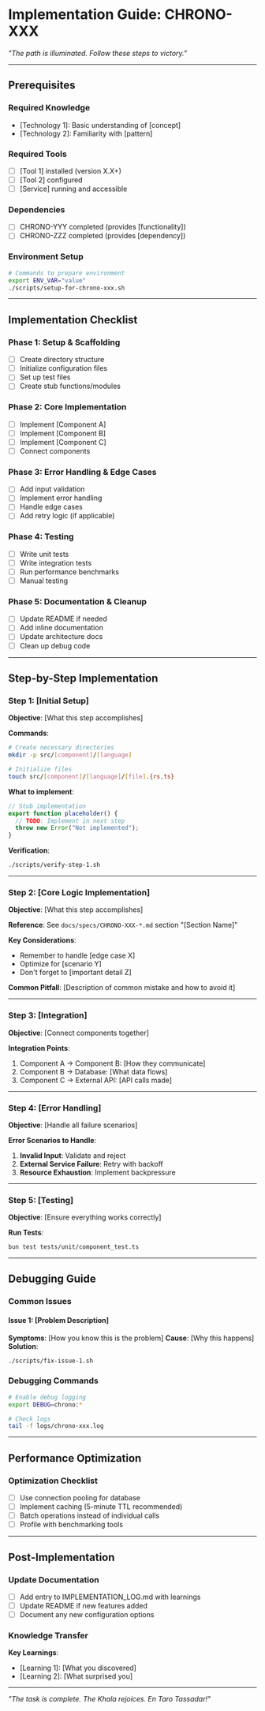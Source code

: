 # Implementation Guide: CHRONO-XXX

_"The path is illuminated. Follow these steps to victory."_

---

## Prerequisites

### Required Knowledge

- [Technology 1]: Basic understanding of [concept]
- [Technology 2]: Familiarity with [pattern]

### Required Tools

- [ ] [Tool 1] installed (version X.X+)
- [ ] [Tool 2] configured
- [ ] [Service] running and accessible

### Dependencies

- [ ] CHRONO-YYY completed (provides [functionality])
- [ ] CHRONO-ZZZ completed (provides [dependency])

### Environment Setup

```bash
# Commands to prepare environment
export ENV_VAR="value"
./scripts/setup-for-chrono-xxx.sh
```

---

## Implementation Checklist

### Phase 1: Setup & Scaffolding

- [ ] Create directory structure
- [ ] Initialize configuration files
- [ ] Set up test files
- [ ] Create stub functions/modules

### Phase 2: Core Implementation

- [ ] Implement [Component A]
- [ ] Implement [Component B]
- [ ] Implement [Component C]
- [ ] Connect components

### Phase 3: Error Handling & Edge Cases

- [ ] Add input validation
- [ ] Implement error handling
- [ ] Handle edge cases
- [ ] Add retry logic (if applicable)

### Phase 4: Testing

- [ ] Write unit tests
- [ ] Write integration tests
- [ ] Run performance benchmarks
- [ ] Manual testing

### Phase 5: Documentation & Cleanup

- [ ] Update README if needed
- [ ] Add inline documentation
- [ ] Update architecture docs
- [ ] Clean up debug code

---

## Step-by-Step Implementation

### Step 1: [Initial Setup]

**Objective**: [What this step accomplishes]

**Commands**:

```bash
# Create necessary directories
mkdir -p src/[component]/[language]

# Initialize files
touch src/[component]/[language]/[file].{rs,ts}
```

**What to implement**:

```typescript
// Stub implementation
export function placeholder() {
  // TODO: Implement in next step
  throw new Error("Not implemented");
}
```

**Verification**:

```bash
./scripts/verify-step-1.sh
```

---

### Step 2: [Core Logic Implementation]

**Objective**: [What this step accomplishes]

**Reference**: See `docs/specs/CHRONO-XXX-*.md` section "[Section Name]"

**Key Considerations**:

- Remember to handle [edge case X]
- Optimize for [scenario Y]
- Don't forget to [important detail Z]

**Common Pitfall**: [Description of common mistake and how to avoid it]

---

### Step 3: [Integration]

**Objective**: [Connect components together]

**Integration Points**:

1. Component A → Component B: [How they communicate]
2. Component B → Database: [What data flows]
3. Component C → External API: [API calls made]

---

### Step 4: [Error Handling]

**Objective**: [Handle all failure scenarios]

**Error Scenarios to Handle**:

1. **Invalid Input**: Validate and reject
2. **External Service Failure**: Retry with backoff
3. **Resource Exhaustion**: Implement backpressure

---

### Step 5: [Testing]

**Objective**: [Ensure everything works correctly]

**Run Tests**:

```bash
bun test tests/unit/component_test.ts
```

---

## Debugging Guide

### Common Issues

#### Issue 1: [Problem Description]

**Symptoms**: [How you know this is the problem]
**Cause**: [Why this happens]
**Solution**:

```bash
./scripts/fix-issue-1.sh
```

### Debugging Commands

```bash
# Enable debug logging
export DEBUG=chrono:*

# Check logs
tail -f logs/chrono-xxx.log
```

---

## Performance Optimization

### Optimization Checklist

- [ ] Use connection pooling for database
- [ ] Implement caching (5-minute TTL recommended)
- [ ] Batch operations instead of individual calls
- [ ] Profile with benchmarking tools

---

## Post-Implementation

### Update Documentation

- [ ] Add entry to IMPLEMENTATION_LOG.md with learnings
- [ ] Update README if new features added
- [ ] Document any new configuration options

### Knowledge Transfer

**Key Learnings**:

- [Learning 1]: [What you discovered]
- [Learning 2]: [What surprised you]

---

_"The task is complete. The Khala rejoices. En Taro Tassadar!"_
